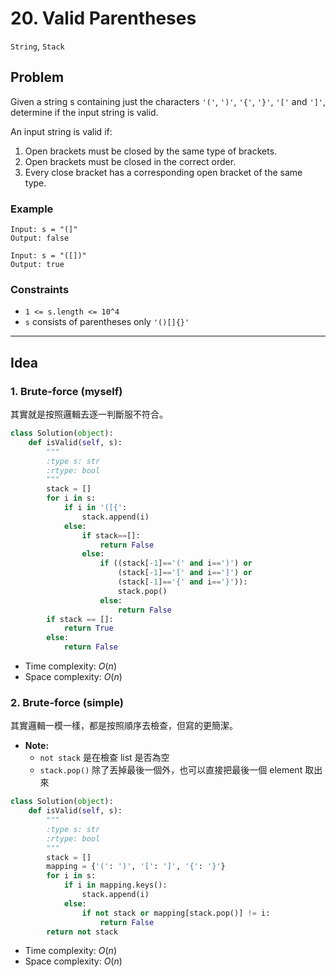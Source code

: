 # 20. Valid Parentheses

`String`, `Stack`

## Problem

Given a string s containing just the characters `'('`, `')'`, `'{'`, `'}'`, `'['` and `']'`, determine if the input string is valid.

An input string is valid if:

1. Open brackets must be closed by the same type of brackets.
2. Open brackets must be closed in the correct order.
3. Every close bracket has a corresponding open bracket of the same type.


### Example

```
Input: s = "(]"
Output: false
```

```
Input: s = "([])"
Output: true
```

### Constraints
* `1 <= s.length <= 10^4`
* `s` consists of parentheses only `'()[]{}'`

---

## Idea

### 1. Brute-force (myself)

其實就是按照邏輯去逐一判斷服不符合。

```python
class Solution(object):
    def isValid(self, s):
        """
        :type s: str
        :rtype: bool
        """
        stack = []
        for i in s:
            if i in '([{':
                stack.append(i)
            else:
                if stack==[]:
                    return False
                else:
                    if ((stack[-1]=='(' and i==')') or 
                        (stack[-1]=='[' and i==']') or 
                        (stack[-1]=='{' and i=='}')):
                        stack.pop()
                    else:
                        return False
        if stack == []:
            return True
        else:
            return False
```
* Time complexity: $O(n)$
* Space complexity: $O(n)$

### 2. Brute-force (simple)

其實邏輯一模一樣，都是按照順序去檢查，但寫的更簡潔。

* **Note:**
    * `not stack` 是在檢查 list 是否為空
    * `stack.pop()` 除了丟掉最後一個外，也可以直接把最後一個 element 取出來

```python
class Solution(object):
    def isValid(self, s):
        """
        :type s: str
        :rtype: bool
        """
        stack = []
        mapping = {'(': ')', '[': ']', '{': '}'}
        for i in s:
            if i in mapping.keys():
                stack.append(i)
            else:
                if not stack or mapping[stack.pop()] != i:
                    return False
        return not stack
```
* Time complexity: $O(n)$
* Space complexity: $O(n)$